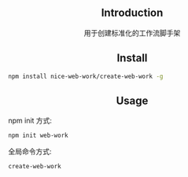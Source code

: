 <h2 align="center">Introduction</h2>
<div align="center">用于创建标准化的工作流脚手架</div>
<h2 align="center">Install</h2>

```bash
npm install nice-web-work/create-web-work -g
```

<h2 align="center">Usage</h2>

npm init 方式:
```bash
npm init web-work
```

全局命令方式:
```bash
create-web-work
```